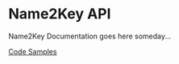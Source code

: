 ﻿Name2Key API
============

Name2Key Documentation goes here someday...


[Code Samples](CodeSamples)